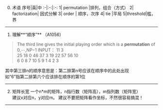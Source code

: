 0. 术语
序号|英|中
:-|:-:|:-:
1| permutation  |排列，组合（方式）
2| factorization| 因式分解
3| order  | 顺序，次序
4| tie    |平局
5|threshold|槛，界

---

1. 理解**“顺序”**  （A1056）
>The third line gives the initial playing order which is a **permutation** of 0,⋯,NP−1
INPUT：
>11 3  
>25 18 0 46 37 3 19 22 57 56 10  
>6 0 8 7 10 5 9 1 4 2 3  

其中第三排n的顺序意思是：第二排第n号应该在顺序中的此处出现  
如“6”指第二排第六个应该排在顺序的第1位

---

2. 矩阵长宽
一个n*m的矩阵，n指行数（矩阵高），m指列数（矩阵宽）  
建议x对应n，y对应m。
建议不要把矩阵看作坐标，不然很容易搞混！

---

